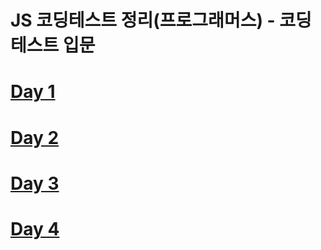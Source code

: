 # JS 코딩테스트 정리(프로그래머스) - 코딩테스트 입문

# [Day 1](https://github.com/se6in/JS-cording-test-programmers-/blob/main/Day1.md)
# [Day 2](https://github.com/se6in/JS-cording-test-programmers-/blob/main/Day2.md)
# [Day 3](https://github.com/se6in/JS-cording-test-programmers-/blob/main/Day3.md)
# [Day 4](https://github.com/se6in/JS-cording-test-programmers-/blob/main/Day4.md)
